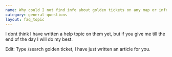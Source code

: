 ```yaml
---
name: Why could I not find info about golden tickets on any map or info board?
category: general-questions
layout: faq_topic
---
```

I dont think I have written a help topic on them yet, but if you give me till the end of the day I will do my best.

Edit: Type /search golden ticket, I have just written an article for you.